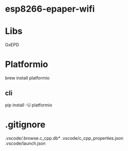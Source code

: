 # esp8266-epaper-wifi

# Libs
GxEPD

# Platformio
brew install platformio

## cli
pip install -U platformio

# .gitignore
.vscode/.browse.c_cpp.db*
.vscode/c_cpp_properties.json
.vscode/launch.json

